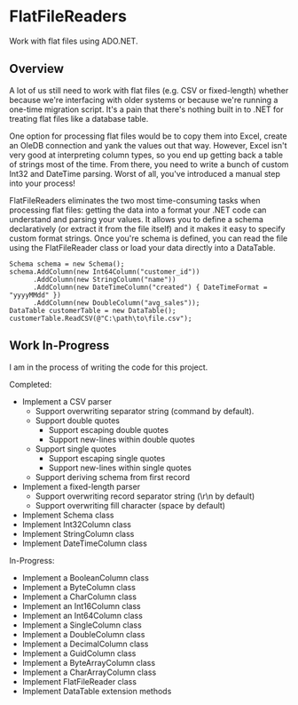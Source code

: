 # FlatFileReaders

Work with flat files using ADO.NET.

## Overview
A lot of us still need to work with flat files (e.g. CSV or fixed-length) whether because we're interfacing with older systems or because we're running a one-time migration script. It's a pain that there's nothing built in to .NET for treating flat files like a database table.

One option for processing flat files would be to copy them into Excel, create an OleDB connection and yank the values out that way. However, Excel isn't very good at interpreting column types, so you end up getting back a table of strings most of the time. From there, you need to write a bunch of custom Int32 and DateTime parsing. Worst of all, you've introduced a manual step into your process!

FlatFileReaders eliminates the two most time-consuming tasks when processing flat files: getting the data into a format your .NET code can understand and parsing your values. It allows you to define a schema declaratively (or extract it from the file itself) and it makes it easy to specify custom format strings. Once you're schema is defined, you can read the file using the FlatFileReader class or load your data directly into a DataTable.

    Schema schema = new Schema();
    schema.AddColumn(new Int64Column("customer_id"))
          .AddColumn(new StringColumn("name"))
          .AddColumn(new DateTimeColumn("created") { DateTimeFormat = "yyyyMMdd" })
          .AddColumn(new DoubleColumn("avg_sales"));
    DataTable customerTable = new DataTable();
    customerTable.ReadCSV(@"C:\path\to\file.csv");
    
## Work In-Progress
I am in the process of writing the code for this project.

Completed:
* Implement a CSV parser
    * Support overwriting separator string (command by default).
    * Support double quotes
        * Support escaping double quotes
        * Support new-lines within double quotes
    * Support single quotes
        * Support escaping single quotes
        * Support new-lines within single quotes
    * Support deriving schema from first record
* Implement a fixed-length parser
    * Support overwriting record separator string (\r\n by default)
    * Support overwriting fill character (space by default)
* Implement Schema class
* Implement Int32Column class
* Implement StringColumn class
* Implement DateTimeColumn class

In-Progress:
* Implement a BooleanColumn class
* Implement a ByteColumn class
* Implement a CharColumn class
* Implement an Int16Column class
* Implement an Int64Column class
* Implement a SingleColumn class
* Implement a DoubleColumn class
* Implement a DecimalColumn class
* Implement a GuidColumn class
* Implement a ByteArrayColumn class
* Implement a CharArrayColumn class
* Implement FlatFileReader class
* Implement DataTable extension methods
